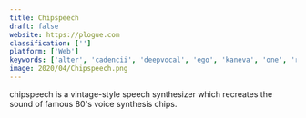```yaml
---
title: Chipspeech
draft: false 
website: https://plogue.com
classification: ['']
platform: ['Web']
keywords: ['alter', 'cadencii', 'deepvocal', 'ego', 'kaneva', 'one', 'renoidplayer', 'sinsy', 'utau', 'vocaloid']
image: 2020/04/Chipspeech.png
---
```

chipspeech is a vintage-style speech synthesizer which recreates the sound of famous 80's voice synthesis chips.